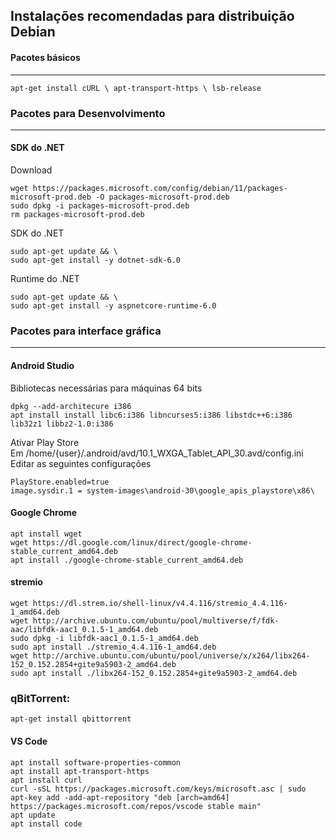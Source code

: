 ## Instalações recomendadas para distribuição Debian

#### Pacotes básicos
---

```
apt-get install cURL \ apt-transport-https \ lsb-release
```

### Pacotes para Desenvolvimento
---

#### SDK do .NET
Download
```
wget https://packages.microsoft.com/config/debian/11/packages-microsoft-prod.deb -O packages-microsoft-prod.deb
sudo dpkg -i packages-microsoft-prod.deb
rm packages-microsoft-prod.deb
```
SDK do .NET
```
sudo apt-get update && \
sudo apt-get install -y dotnet-sdk-6.0
```
Runtime do .NET
```
sudo apt-get update && \
sudo apt-get install -y aspnetcore-runtime-6.0
```

### Pacotes para interface gráfica
---

#### Android Studio
Bibliotecas necessárias para máquinas 64 bits
```
dpkg --add-architecure i386
apt install install libc6:i386 libncurses5:i386 libstdc++6:i386 lib32z1 libbz2-1.0:i386
```

Ativar Play Store<br>
Em /home/{user}/.android/avd/10.1_WXGA_Tablet_API_30.avd/config.ini<br>
Editar as seguintes configurações
```
PlayStore.enabled=true
image.sysdir.1 = system-images\android-30\google_apis_playstore\x86\
```

#### Google Chrome
```
apt install wget
wget https://dl.google.com/linux/direct/google-chrome-stable_current_amd64.deb
apt install ./google-chrome-stable_current_amd64.deb
```

#### stremio
```
wget https://dl.strem.io/shell-linux/v4.4.116/stremio_4.4.116-1_amd64.deb
wget http://archive.ubuntu.com/ubuntu/pool/multiverse/f/fdk-aac/libfdk-aac1_0.1.5-1_amd64.deb 
sudo dpkg -i libfdk-aac1_0.1.5-1_amd64.deb
sudo apt install ./stremio_4.4.116-1_amd64.deb
wget http://archive.ubuntu.com/ubuntu/pool/universe/x/x264/libx264-152_0.152.2854+gite9a5903-2_amd64.deb
sudo apt install ./libx264-152_0.152.2854+gite9a5903-2_amd64.deb
```

### qBitTorrent:
```
apt-get install qbittorrent
```

#### VS Code
```
apt install software-properties-common
apt install apt-transport-https
apt install curl
curl -sSL https://packages.microsoft.com/keys/microsoft.asc | sudo apt-key add -add-apt-repository "deb [arch=amd64] https://packages.microsoft.com/repos/vscode stable main"
apt update
apt install code
```
